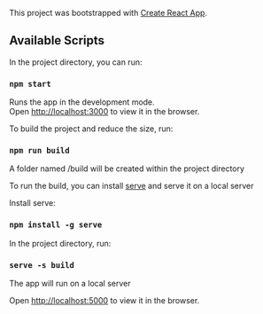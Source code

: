 This project was bootstrapped with [Create React App](https://github.com/facebook/create-react-app).

## Available Scripts

In the project directory, you can run:

### `npm start`

Runs the app in the development mode.<br />
Open [http://localhost:3000](http://localhost:3000) to view it in the browser.

To build the project and reduce the size, run:

### `npm run build`

A folder named /build will be created within the project directory

To run the build, you can install [serve](https://github.com/vercel/serve) and serve it on a local server <br />

Install serve:

### `npm install -g serve`

In the project directory, run:

### `serve -s build`
The app will run on a local server

Open [http://localhost:5000](http://localhost:5000) to view it in the browser.